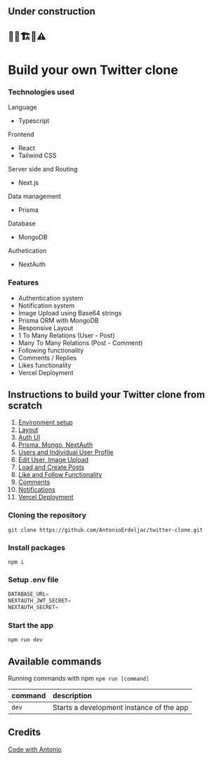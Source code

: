 ## Under construction

## 👷‍♂️🏗️🚧⚠️

# Build your own Twitter clone

### Technologies used

Language

-   Typescript

Frontend

-   React
-   Tailwind CSS

Server side and Routing

-   Next.js

Data management

-   Prisma

Database

-   MongoDB

Authetication

-   NextAuth

### Features

-   Authentication system
-   Notification system
-   Image Upload using Base64 strings
-   Prisma ORM with MongoDB
-   Responsive Layout
-   1 To Many Relations (User - Post)
-   Many To Many Relations (Post - Comment)
-   Following functionality
-   Comments / Replies
-   Likes functionality
-   Vercel Deployment

## Instructions to build your Twitter clone from scratch

1. [Environment setup](https://github.com/rubenarturopj/twitter_clone_001/blob/main/01_Instructions/01_Environment_setup.md)
2. [Layout](https://github.com/rubenarturopj/twitter_clone_001/blob/main/01_Instructions/02_Layout.md)
3. [Auth UI](https://github.com/rubenarturopj/twitter_clone_001/blob/main/01_Instructions/03_Auth%20UI.md)
4. [Prisma, Mongo, NextAuth](https://github.com/rubenarturopj/twitter_clone_001/blob/main/01_Instructions/04_Prisma_mongo_nextauth.md)
5. [Users and Individual User Profile](https://github.com/rubenarturopj/twitter_clone_001/blob/main/01_Instructions/05_users_and_individual_profile.md)
6. [Edit User, Image Upload](https://github.com/rubenarturopj/twitter_clone_001/blob/main/01_Instructions/06_edit_user_image_upload.md)
7. [Load and Create Posts](https://github.com/rubenarturopj/twitter_clone_001/blob/main/01_Instructions/07_load_and_create_posts.md)
8. [Like and Follow Functionality](https://github.com/rubenarturopj/twitter_clone_001/blob/main/01_Instructions/08_like_and_follow_functionality.md)
9. [Comments](https://github.com/rubenarturopj/twitter_clone_001/blob/main/01_Instructions/09_comments.md)
10. [Notifications](https://github.com/rubenarturopj/twitter_clone_001/blob/main/01_Instructions/10_notifications.md)
11. [Vercel Deployment](https://github.com/rubenarturopj/twitter_clone_001/blob/main/01_Instructions/11_vercel_deployment.md)

### Cloning the repository

```shell
git clone https://github.com/AntonioErdeljac/twitter-clone.git
```

### Install packages

```shell
npm i
```

### Setup .env file

```js
DATABASE_URL=
NEXTAUTH_JWT_SECRET=
NEXTAUTH_SECRET=
```

### Start the app

```shell
npm run dev
```

## Available commands

Running commands with npm `npm run [command]`

| command | description                              |
| :------ | :--------------------------------------- |
| `dev`   | Starts a development instance of the app |

## Credits

[Code with Antonio](https://youtu.be/ytkG7RT6SvU)
